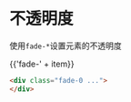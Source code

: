 # 不透明度

使用`fade-*`设置元素的不透明度

<Example>
  <div class="flex flex-wrap gap-3 mt-1">
    <div :key="item" v-for ="item in arrayOpacity" class="w-16 h-16 mt-4" >
      <div :class="'fade-' + item"  class="bg-primary w-16 h-12" ></div>
      <div class="text-center">
        <div>{{'fade-' + item}}</div>
      </div>
    </div>
  </div>
</Example>

```html
<div class="fade-0 ...">
</div>
```

<script setup>
  const arrayOpacity = [
    0,
    5,
    10,
    20,
    25,
    30,
    40,
    50,
    60,
    70,
    75,
    80,
    90,
    95,
    100
  ]
</script>
